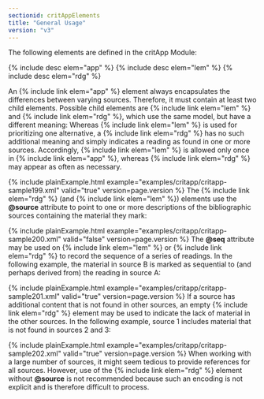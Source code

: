 ```yaml
---
sectionid: critAppElements
title: "General Usage"
version: "v3"
---
```


The following elements are defined in the critApp Module:



{% include desc elem="app" %}
{% include desc elem="lem" %}
{% include desc elem="rdg" %}




An {% include link elem="app" %} element always encapsulates the differences between varying
sources. Therefore, it must contain at least two child elements.
 Possible child elements are {% include link elem="lem" %} and {% include link elem="rdg" %}, which use the same model, but have a different
meaning: Whereas {% include link elem="lem" %} is used for prioritizing one alternative, a {% include link elem="rdg" %} has no such additional meaning and simply indicates a reading as found
in one or more sources. Accordingly, {% include link elem="lem" %} is allowed only once in {% include link elem="app" %}, whereas {% include link elem="rdg" %} may appear as often as
necessary.

{% include plainExample.html example="examples/critapp/critapp-sample199.xml" valid="true" version=page.version %}
The {% include link elem="rdg" %} (and {% include link elem="lem" %}) elements use the
**@source** attribute to point to one or more descriptions of the bibliographic
sources containing the material they mark:

{% include plainExample.html example="examples/critapp/critapp-sample200.xml" valid="false" version=page.version %}
The **@seq** attribute may be used on {% include link elem="lem" %} or {% include link elem="rdg" %} to record the sequence of a series of readings. In the following example, the
material in source B is marked as sequential to (and perhaps derived from) the reading
in
source A:

{% include plainExample.html example="examples/critapp/critapp-sample201.xml" valid="true" version=page.version %}
If a source has additional content that is not found in other sources, an empty {% include link elem="rdg" %} element may be used to indicate the lack of material in the other
sources. In the following example, source 1 includes material that is not found in
sources 2
and 3:

{% include plainExample.html example="examples/critapp/critapp-sample202.xml" valid="true" version=page.version %}
When working with a large number of sources, it might seem tedious to provide references
for
all sources. However, use of the {% include link elem="rdg" %} element without **@source**
is not recommended because such an encoding is not explicit and is therefore difficult
to
process.

